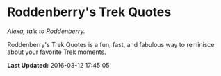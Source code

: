 # Roddenberry's Trek Quotes
*Alexa, talk to Roddenberry.*

Roddenberry's Trek Quotes is a fun, fast, and fabulous way to reminisce about your favorite Trek moments.

**Last Updated:** 2016-03-12 17:45:05